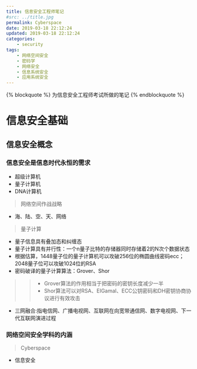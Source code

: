 ```yaml
---
title: 信息安全工程师笔记
#src: ../title.jpg
permalink: Cyberspace
date: 2019-03-18 22:12:24
updated: 2019-03-18 22:12:24
categories:
    - security
tags:
    - 网络空间安全
    - 密码学
    - 网络安全
    - 信息系统安全
    - 应用系统安全
---
```

{% blockquote %}
为信息安全工程师考试所做的笔记
{% endblockquote %}
<!--more-->

# 信息安全基础
## 信息安全概念
### 信息安全是信息时代永恒的需求
- 超级计算机
- 量子计算机
- DNA计算机

>网络空间作战战略
- 海、陆、空、天、网络

>量子计算
- 量子信息具有叠加态和纠缠态
- 量子计算具有并行性：一个n量子比特的存储器同时存储着2的N次个数据状态
- 根据估算，1448量子位的量子计算机可以攻破256位的椭圆曲线密码ecc；2048量子位可以攻破1024位的RSA
- 密码破译的量子计算算法：Grover、Shor
>> - Grover算法的作用相当于把密码的密钥长度减少一半
>> - Shor算法可以对RSA、EIGamal、ECC公钥密码和DH密钥协商协议进行有效攻击

- 三网融合:指电信网、广播电视网、互联网在向宽带通信网、数字电视网、下一代互联网演进过程

### 网络空间安全学科的内涵
>Cyberspace
- 信息安全
>>
<br>
<br>
